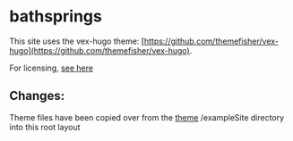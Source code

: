 # bathsprings

This site uses the vex-hugo theme: [https://github.com/themefisher/vex-hugo](https://github.com/themefisher/vex-hugo).

For licensing, [see here](https://github.com/themefisher/vex-hugo)

## Changes:

Theme files have been copied over from the [theme](https://github.com/themefisher/vex-hugo) /exampleSite directory into this root layout
